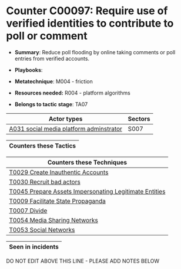 # Counter C00097: Require use of verified identities to contribute to poll or comment

* **Summary**: Reduce poll flooding by online taking comments or poll entries from verified accounts. 

* **Playbooks**: 

* **Metatechnique**: M004 - friction

* **Resources needed:** R004 - platform algorithms

* **Belongs to tactic stage**: TA07


| Actor types | Sectors |
| ----------- | ------- |
| [A031 social media platform adminstrator](../generated_pages/actortypes/A031.md) | S007 |



| Counters these Tactics |
| ---------------------- |



| Counters these Techniques |
| ------------------------- |
| [T0029 Create Inauthentic Accounts](../generated_pages/techniques/T0029.md) |
| [T0030 Recruit bad actors](../generated_pages/techniques/T0030.md) |
| [T0045 Prepare Assets Impersonating Legitimate Entities](../generated_pages/techniques/T0045.md) |
| [T0009 Facilitate State Propaganda](../generated_pages/techniques/T0009.md) |
| [T0007 Divide](../generated_pages/techniques/T0007.md) |
| [T0054 Media Sharing Networks](../generated_pages/techniques/T0054.md) |
| [T0053 Social Networks](../generated_pages/techniques/T0053.md) |



| Seen in incidents |
| ----------------- |


DO NOT EDIT ABOVE THIS LINE - PLEASE ADD NOTES BELOW
